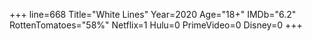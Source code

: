 +++
line=668
Title="White Lines"
Year=2020
Age="18+"
IMDb="6.2"
RottenTomatoes="58%"
Netflix=1
Hulu=0
PrimeVideo=0
Disney=0
+++


